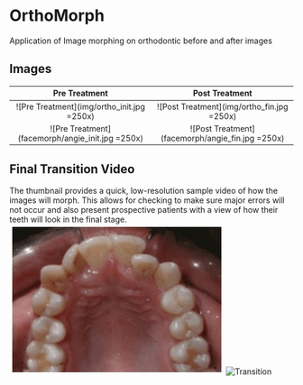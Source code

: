 # OrthoMorph
Application of Image morphing on orthodontic before and after images

## Images
Pre Treatment            |  Post Treatment
:-------------------------:|:-------------------------:
![Pre Treatment](img/ortho_init.jpg =250x)  |  ![Post Treatment](img/ortho_fin.jpg =250x)
![Pre Treatment](facemorph/angie_init.jpg =250x)  |  ![Post Treatment](facemorph/angie_fin.jpg =250x)

## Final Transition Video
The thumbnail provides a quick, low-resolution sample video of how the images will morph. This allows for checking to make sure major errors will not occur and also present prospective patients with a view of how their teeth will look in the final stage.
![Transition](video/morph.gif "Transition") ![Transition](facemorph/angiegif.gif "Transition")



